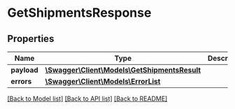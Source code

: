 # GetShipmentsResponse

## Properties

Name | Type | Description | Notes
------------ | ------------- | ------------- | -------------
**payload** | [**\Swagger\Client\Models\GetShipmentsResult**](GetShipmentsResult.md) |  | [optional]
**errors** | [**\Swagger\Client\Models\ErrorList**](ErrorList.md) |  | [optional]

[[Back to Model list]](../../README.md#documentation-for-models) [[Back to API list]](../../README.md#documentation-for-api-endpoints) [[Back to README]](../../README.md)

